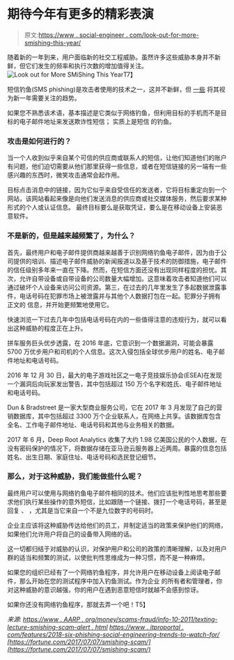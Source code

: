 # 期待今年有更多的精彩表演

> 原文:[https://www . social-engineer . com/look-out-for-more-smishing-this-year/](https://www.social-engineer.com/look-out-for-more-smishing-this-year/)

随着新的一年到来，用户面临新的社交工程威胁。虽然许多这些威胁本身并不新鲜，但它们发生的频率和执行次数的增加值得关注。![Look out for More SMiShing This Year](../Images/d1829803dca1185dbaa870338c53974a.png "Look out for More SMiShing This Year")T7】

短信钓鱼(SMS phishing)是攻击者使用的技术之一，这并不新鲜，但 [一些](https://www.itproportal.com/features/2018-six-phishing-social-engineering-trends-to-watch-for/) 将其视为新一年需要关注的趋势。

如果您不熟悉该术语，基本描述是它类似于网络钓鱼，但利用目标的手机而不是目标的电子邮件地址来发送欺诈性短信； 实质上是短信 的钓鱼。

### 攻击是如何进行的？

当一个人收到似乎来自某个可信的供应商或联系人的短信，让他们知道他们的账户有问题，他们迫切需要从他们那里获得一些信息，或者在短信链接的另一端有一些感兴趣的东西时，微笑攻击通常会起作用。

目标点击消息中的链接，因为它似乎来自受信任的发送者，它将目标重定向到一个网站，该网站看起来像是向他们发送消息的供应商或社交媒体服务，然后要求某种形式的个人或认证信息。 最终目标要么是获取凭证，要么是在移动设备上安装恶意软件。

### 不是新的，但是越来越频繁了，为什么？

首先，最终用户和电子邮件提供商越来越善于识别网络钓鱼电子邮件，因为由于公司提供的培训、描述电子邮件威胁的新闻报道以及基于技术的防御措施，电子邮件的信任级别多年来一直在下降。然而，在短信方面还没有出现同样程度的担忧。其次，允许自带设备或自带设备的公司数量大幅增加。这意味着攻击者知道他们可以通过破坏个人设备来访问公司资源。第三，在过去的几年里发生了多起数据泄露事件，电话号码在犯罪市场上被泄露并与其他个人数据打包在一起。犯罪分子拥有 正文的 信息，并开始更频繁地使用它。

快速浏览一下过去几年中包括电话号码在内的一些值得注意的违规行为，就可以看出这种威胁的程度正在上升。

拼车服务巨头优步透露，在 2016 年底，它意识到一个数据漏洞，可能会暴露 5700 万优步用户和司机的个人信息。这次入侵包括全球优步用户的姓名、电子邮件地址和电话号码。

2016 年 12 月 30 日，最大的电子游戏社区之一电子竞技娱乐协会(ESEA)在发现一个漏洞后向玩家发出警告，其中包括超过 150 万个名字和姓氏、电子邮件地址和电话号码。

Dun & Bradstreet 是一家大型商业服务公司，它在 2017 年 3 月发现了自己的营销数据库，其中包括超过 3300 万个企业联系人，在网络上共享。该数据库包含全名、工作电子邮件地址、电话号码和其他与业务相关的数据。

2017 年 6 月，Deep Root Analytics 收集了大约 1.98 亿美国公民的个人数据，在没有密码保护的情况下，将数据存储在亚马逊云服务器上近两周。暴露的信息包括姓名、出生日期、家庭住址、电话号码和选民登记细节。

### 那么，对于这种威胁，我们能做些什么呢？

最终用户可以使用与网络钓鱼电子邮件相同的技术。他们应该批判性地思考那些要求他们执行某些操作的意外短信，比如跟随一个链接、拨打一个电话号码，甚至是回复 、 ，尤其是当它来自一个不是九位数字的号码时。

企业主应该将这种威胁传达给他们的员工，并制定适当的政策来保护他们的网络，如果他们允许用户将自己的设备带入网络的话。

这一切都归结于对威胁的认识，对保护用户和公司的政策的清晰理解，以及对用户群的适当和频繁的测试，以使批判性思维成为一种习惯，而不是一种麻烦。

如果您的组织已经有了一个网络钓鱼程序，并允许用户在移动设备上阅读电子邮件，那么开始在您的测试程序中加入钓鱼测试。作为企业 的所有者和管理者，你对这种威胁的意识越强，你的用户在遇到恶意短信时就越不会感到惊讶。

如果你还没有网络钓鱼程序，那就去弄一个吧！T5】

*来源:*
*[https://www . AARP . org/money/scams-fraud/info-10-2011/texting-lecture-smishing-scam-alert . html](https://www.aarp.org/money/scams-fraud/info-10-2011/texting-trickery-smishing-scam-alert.html)*
*[https://www . itproportal . com/features/2018-six-phishing-social-engineering-trends-to-watch-for/](https://www.itproportal.com/features/2018-six-phishing-social-engineering-trends-to-watch-for/)*
*[https://fortune.com/2017/07/07/smishing-scam/](https://fortune.com/2017/07/07/smishing-scam/)*